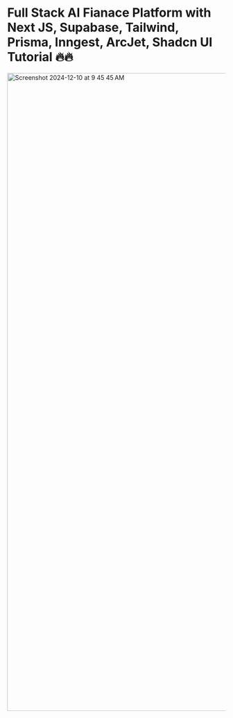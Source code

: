 # Full Stack AI Fianace Platform with Next JS, Supabase, Tailwind, Prisma, Inngest, ArcJet, Shadcn UI Tutorial 🔥🔥

<img width="1470" alt="Screenshot 2024-12-10 at 9 45 45 AM" src="https://github.com/user-attachments/assets/1bc50b85-b421-4122-8ba4-ae68b2b61432">
